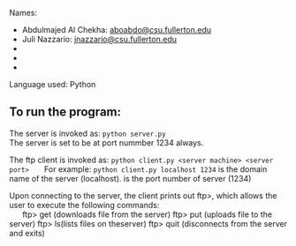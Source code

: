 Names: 
- Abdulmajed Al Chekha: aboabdo@csu.fullerton.edu
- Juli Nazzario: jnazzario@csu.fullerton.edu
-
-
-
Language used: Python

## To run the program:
The server is invoked as: `python server.py`<br>
    The server is set to be at port nummber 1234 always.

The ftp client is invoked as: `python client.py <server machine> <server port>`
&nbsp;&nbsp;&nbsp;&nbsp;&nbsp;&nbsp;For example: `python client.py localhost 1234`
<server machine> is the domain name of the server (localhost).
<server port> is the port number of server (1234)
    
Upon connecting to the server, the client prints out ftp>, which allows the user to execute the following commands:  
      &nbsp;&nbsp;&nbsp;&nbsp;&nbsp;&nbsp;ftp> get <filename> (downloads file <file name> from the server)
      ftp> put <filename> (uploads file <file name> to the server)
      ftp> ls(lists files on theserver)
      ftp> quit (disconnects from the server and exits)

